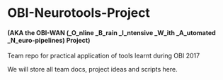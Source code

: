 # OBI-Neurotools-Project 
#### (AKA the **OBI-WAN** (_O_nline _B_rain _I_ntensive _W_ith _A_utomated _N_euro-pipelines) Project)

Team repo for practical application of tools learnt during OBI 2017

We will store all team docs, project ideas and scripts here.

